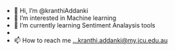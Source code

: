 - 👋 Hi, I’m @kranthiAddanki
- 👀 I’m interested in Machine learning
- 🌱 I’m currently learning Sentiment Analaysis tools
-
- 📫 How to reach me ...kranthi.addanki@my.jcu.edu.au

<!---
kranthiAdd/kranthiAdd is a ✨ special ✨ repository because its `README.md` (this file) appears on your GitHub profile.
You can click the Preview link to take a look at your changes.
--->
